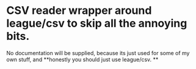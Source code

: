 # CSV reader wrapper around league/csv to skip all the annoying bits.

No documentation will be supplied, because its just used for some of my own stuff, and **honestly you should just use league/csv. **
